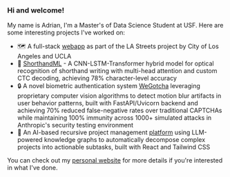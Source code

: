 ### Hi and welcome!

My name is Adrian, I'm a Master's of Data Science Student at USF. Here are some interesting projects I've worked on:

- 🗺️ A full-stack [webapp](https://site.hspa.info) as part of the LA Streets project by City of Los Angeles and UCLA
- 📝 [ShorthandML](https://github.com/AdrianLamLH/ShorthandML) - A CNN-LSTM-Transformer hybrid model for optical recognition of shorthand writing with multi-head attention and custom CTC decoding, achieving 78% character-level accuracy
- 🔒 A novel biometric authentication system [WeGotcha](https://github.com/AdrianLamLH/WeGotcha) leveraging proprietary computer vision algorithms to detect motion blur artifacts in user behavior patterns, built with FastAPI/Uvicorn backend and achieving 70% reduced false-negative rates over traditional CAPTCHAs while maintaining 100% immunity across 1000+ simulated attacks in Anthropic's security testing environment
- 🦆 An AI-based recursive project management [platform](https://rub-a-duck.vercel.app/) using LLM-powered knowledge graphs to automatically decompose complex projects into actionable subtasks, built with React and Tailwind CSS

You can check out my [personal website](https://adrianlhlam.vercel.app/) for more details if you're interested in what I've done.
<!--
**AdrianLamLH/AdrianLamLH** is a ✨ _special_ ✨ repository because its `README.md` (this file) appears on your GitHub profile.

Here are some ideas to get you started:

- 🔭 I’m currently working on ...
- 🌱 I’m currently learning ...
- 👯 I’m looking to collaborate on ...
- 🤔 I’m looking for help with ...
- 💬 Ask me about ...
- 📫 How to reach me: ...
- 😄 Pronouns: ...
- ⚡ Fun fact: ...
-->
